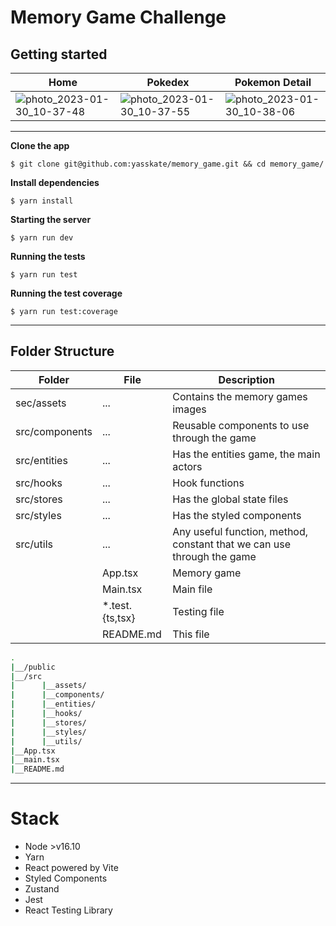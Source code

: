 # Memory Game Challenge

## Getting started

|Home|Pokedex|Pokemon Detail|
|---|---|---|
|![photo_2023-01-30_10-37-48](https://user-images.githubusercontent.com/9702671/215538924-17d3cf91-9c21-43ad-9961-7851da91702a.jpg)|![photo_2023-01-30_10-37-55](https://user-images.githubusercontent.com/9702671/215539255-da2e1e12-41ee-417f-9460-6bf00d24337b.jpg)|![photo_2023-01-30_10-38-06](https://user-images.githubusercontent.com/9702671/215539302-9497adc1-dc93-4ff2-9ddf-a22de9d0194f.jpg)|

---

**Clone the app**

`$ git clone git@github.com:yasskate/memory_game.git && cd memory_game/`

**Install dependencies**

`$ yarn install`


**Starting the server**

`$ yarn run dev`

**Running the tests**

`$ yarn run test`

**Running the test coverage**

`$ yarn run test:coverage`


---

## Folder Structure
|Folder|File|Description|
|---|---|---|
|sec/assets| ... | Contains the memory games images |
|src/components| ... | Reusable components to use through the game|
|src/entities| ... | Has the entities game, the main actors |
|src/hooks| ... | Hook functions |
|src/stores| ... | Has the global state files |
|src/styles| ... | Has the styled components |
|src/utils| ... | Any useful function, method, constant that we can use through the game |
|| App.tsx | Memory game |
|| Main.tsx | Main file |
|| *.test.{ts,tsx} | Testing file |
|| README.md | This file |


```bash
.
|__/public
|__/src
|      |__assets/
|      |__components/
|      |__entities/
|      |__hooks/
|      |__stores/
|      |__styles/
|      |__utils/
|__App.tsx
|__main.tsx
|__README.md
```
---

# Stack
- Node >v16.10
- Yarn
- React powered by Vite
- Styled Components
- Zustand
- Jest
- React Testing Library


